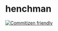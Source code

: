 # henchman

[![Commitizen friendly](https://img.shields.io/badge/commitizen-friendly-brightgreen.svg)](http://commitizen.github.io/cz-cli/)
